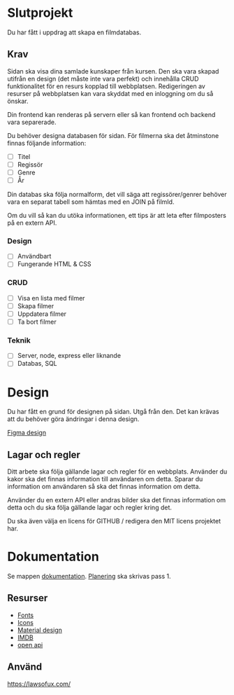 # Slutprojekt

Du har fått i uppdrag att skapa en filmdatabas.

## Krav

Sidan ska visa dina samlade kunskaper från kursen. Den ska vara skapad utifrån en design (det måste inte vara perfekt) och innehålla CRUD funktionalitet för en resurs kopplad till webbplatsen. Redigeringen av resurser på webbplatsen kan vara skyddat med en inloggning om du så önskar.

Din frontend kan renderas på servern eller så kan frontend och backend vara separerade.

Du behöver designa databasen för sidan. För filmerna ska det åtminstone finnas följande information:

- [ ] Titel
- [ ] Regissör
- [ ] Genre
- [ ] År

Din databas ska följa normalform, det vill säga att regissörer/genrer behöver vara en separat tabell som hämtas med en JOIN på filmId. 

Om du vill så kan du utöka informationen, ett tips är att leta efter filmposters på en extern API.

### Design
- [ ] Användbart
- [ ] Fungerande HTML & CSS

### CRUD
- [ ] Visa en lista med filmer
- [ ] Skapa filmer 
- [ ] Uppdatera filmer
- [ ] Ta bort filmer

### Teknik
- [ ] Server, node, express eller liknande
- [ ] Databas, SQL

# Design

Du har fått en grund för designen på sidan. Utgå från den.
Det kan krävas att du behöver göra ändringar i denna design.

[Figma design](https://www.figma.com/file/9og4l9GQP1uwQz31ohTjrH/movie?node-id=0%3A1)

## Lagar och regler

Ditt arbete ska följa gällande lagar och regler för en webbplats. Använder du kakor
ska det finnas information till användaren om detta. Sparar du information om
användaren så ska det finnas information om detta.

Använder du en extern API eller andras bilder ska det finnas information om detta
och du ska följa gällande lagar och regler kring det.

Du ska även välja en licens för GITHUB / redigera den MIT licens projektet har.

# Dokumentation

Se mappen [dokumentation](dokumentation/). [Planering](dokumentation/planering.md) ska skrivas pass 1.

## Resurser

* [Fonts](https://fonts.google.com/share?selection.family=Archivo+Narrow|Six+Caps|Source+Sans+Pro)
* [Icons](https://fonts.google.com/icons)
* [Material design](https://material.io/resources/color/#!/?view.left=0&view.right=0&primary.color=263238&secondary.color=FFB300&secondary.text.color=424242&primary.text.color=F5F5F5)
* [IMDB](https://www.imdb.com/search/title/?groups=top_100&sort=user_rating,desc)
* [open api](http://www.omdbapi.com/)


## Använd

https://lawsofux.com/
